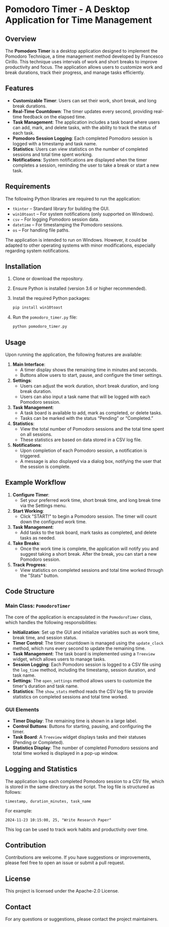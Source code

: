 # Pomodoro Timer - A Desktop Application for Time Management

## Overview

The **Pomodoro Timer** is a desktop application designed to implement the Pomodoro Technique, a time management method developed by Francesco Cirillo. This technique uses intervals of work and short breaks to improve productivity and focus. The application allows users to customize work and break durations, track their progress, and manage tasks efficiently.

## Features

- **Customizable Timer**: Users can set their work, short break, and long break durations.
- **Real-Time Countdown**: The timer updates every second, providing real-time feedback on the elapsed time.
- **Task Management**: The application includes a task board where users can add, mark, and delete tasks, with the ability to track the status of each task.
- **Pomodoro Session Logging**: Each completed Pomodoro session is logged with a timestamp and task name.
- **Statistics**: Users can view statistics on the number of completed sessions and total time spent working.
- **Notifications**: System notifications are displayed when the timer completes a session, reminding the user to take a break or start a new task.

## Requirements

The following Python libraries are required to run the application:

- `tkinter` – Standard library for building the GUI.
- `win10toast` – For system notifications (only supported on Windows).
- `csv` – For logging Pomodoro session data.
- `datetime` – For timestamping the Pomodoro sessions.
- `os` – For handling file paths.

The application is intended to run on Windows. However, it could be adapted to other operating systems with minor modifications, especially regarding system notifications.

## Installation

1. Clone or download the repository.

2. Ensure Python is installed (version 3.6 or higher recommended).

3. Install the required Python packages:

   ```bash
   pip install win10toast
   ```

4. Run the `pomodoro_timer.py` file:

   ```bash
   python pomodoro_timer.py
   ```

## Usage

Upon running the application, the following features are available:

1. **Main Interface**:
   - A timer display shows the remaining time in minutes and seconds.
   - Buttons allow users to start, pause, and configure the timer settings.
2. **Settings**:
   - Users can adjust the work duration, short break duration, and long break duration.
   - Users can also input a task name that will be logged with each Pomodoro session.
3. **Task Management**:
   - A task board is available to add, mark as completed, or delete tasks.
   - Tasks can be marked with the status “Pending” or “Completed.”
4. **Statistics**:
   - View the total number of Pomodoro sessions and the total time spent on all sessions.
   - These statistics are based on data stored in a CSV log file.
5. **Notifications**:
   - Upon completion of each Pomodoro session, a notification is triggered.
   - A message is also displayed via a dialog box, notifying the user that the session is complete.

## Example Workflow

1. **Configure Timer**:
   - Set your preferred work time, short break time, and long break time via the Settings menu.
2. **Start Working**:
   - Click "START!" to begin a Pomodoro session. The timer will count down the configured work time.
3. **Task Management**:
   - Add tasks to the task board, mark tasks as completed, and delete tasks as needed.
4. **Take Breaks**:
   - Once the work time is complete, the application will notify you and suggest taking a short break. After the break, you can start a new Pomodoro session.
5. **Track Progress**:
   - View statistics on completed sessions and total time worked through the "Stats" button.

## Code Structure

### Main Class: `PomodoroTimer`

The core of the application is encapsulated in the `PomodoroTimer` class, which handles the following responsibilities:

- **Initialization**: Set up the GUI and initialize variables such as work time, break time, and session status.
- **Timer Control**: The timer countdown is managed using the `update_clock` method, which runs every second to update the remaining time.
- **Task Management**: The task board is implemented using a `Treeview` widget, which allows users to manage tasks.
- **Session Logging**: Each Pomodoro session is logged to a CSV file using the `log_time` method, including the timestamp, session duration, and task name.
- **Settings**: The `open_settings` method allows users to customize the timer's duration and task name.
- **Statistics**: The `show_stats` method reads the CSV log file to provide statistics on completed sessions and total time worked.

### GUI Elements

- **Timer Display**: The remaining time is shown in a large label.
- **Control Buttons**: Buttons for starting, pausing, and configuring the timer.
- **Task Board**: A `Treeview` widget displays tasks and their statuses (Pending or Completed).
- **Statistics Display**: The number of completed Pomodoro sessions and total time worked is displayed in a pop-up window.

## Logging and Statistics

The application logs each completed Pomodoro session to a CSV file, which is stored in the same directory as the script. The log file is structured as follows:

```
timestamp, duration_minutes, task_name
```

For example:

```
2024-11-23 10:15:00, 25, "Write Research Paper"
```

This log can be used to track work habits and productivity over time.

## Contribution

Contributions are welcome. If you have suggestions or improvements, please feel free to open an issue or submit a pull request.

## License

This project is licensed under the Apache-2.0 License.

## Contact

For any questions or suggestions, please contact the project maintainers.

